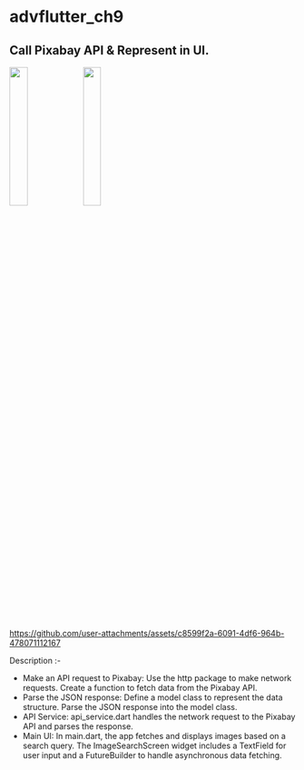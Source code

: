 # advflutter_ch9
## Call Pixabay API & Represent in UI.
<img src = "https://github.com/user-attachments/assets/3d61e1ca-fa94-4c0c-883d-8a87966043ec" height=25%  width= 25%>
<img src = "https://github.com/user-attachments/assets/1759e3ef-aaa5-44be-978f-9e5a193db6f0" height=25%  width= 25%>

https://github.com/user-attachments/assets/c8599f2a-6091-4df6-964b-478071112167

Description :-
- Make an API request to Pixabay:
Use the http package to make network requests.
Create a function to fetch data from the Pixabay API.
- Parse the JSON response:
Define a model class to represent the data structure.
Parse the JSON response into the model class.
- API Service: api_service.dart handles the network request to the Pixabay API and parses the response.
- Main UI: In main.dart, the app fetches and displays images based on a search query. The ImageSearchScreen widget includes a TextField for user input and a FutureBuilder to handle asynchronous data fetching.
